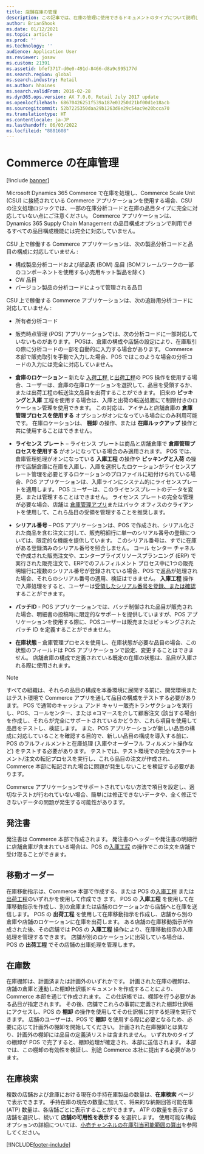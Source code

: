 ```yaml
---
title: 店舗在庫の管理
description: この記事では、在庫の管理に使用できるドキュメントのタイプについて説明します。
author: BrianShook
ms.date: 01/12/2021
ms.topic: article
ms.prod: ''
ms.technology: ''
audience: Application User
ms.reviewer: josaw
ms.custom: 21391
ms.assetid: bfef3717-d0e0-491d-8466-d8a9c995177d
ms.search.region: global
ms.search.industry: Retail
ms.author: hhaines
ms.search.validFrom: 2016-02-28
ms.dyn365.ops.version: AX 7.0.0, Retail July 2017 update
ms.openlocfilehash: 68670426251f539a187e03250d21bf00d1e18acb
ms.sourcegitcommit: 52b7225350daa29b1263d8e29c54ac9e20bcca70
ms.translationtype: HT
ms.contentlocale: ja-JP
ms.lasthandoff: 06/03/2022
ms.locfileid: "8881608"
---
```

# <a name="commerce-inventory-management"></a>Commerce の在庫管理

[!include [banner](includes/banner.md)]

Microsoft Dynamics 365 Commerce で在庫を処理し、Commerce Scale Unit (CSU) に接続されている Commerce アプリケーションを使用する場合、CSU の注文処理ロジックでは、一部の在庫分析コードと在庫の品目タイプに完全に対応していない点にご注意ください。 Commerce アプリケーションは、Dynamics 365 Supply Chain Management の品目構成オプションで利用できるすべての品目構成機能には完全に対応していません。

CSU 上で稼働する Commerce アプリケーションは、次の製品分析コードと品目の構成に対応していません :

- 構成製品分析コードおよび部品表 (BOM) 品目 (BOMフレームワークの一部のコンポーネントを使用する小売用キット製品を除く)
- CW 品目
- バージョン製品の分析コードによって管理される品目

CSU 上で稼働する Commerce アプリケーションは、次の追跡用分析コードに対応していません :
- 所有者分析コード

- 販売時点管理 (POS) アプリケーションでは、次の分析コードに一部対応していないものがあります。 POSは、倉庫の構成や店舗の設定により、在庫取引の際に分析コードの一部を自動的に入力する場合があります。 Commerce 本部で販売取引を手動で入力した場合、POS ではこのような場合の分析コードの入力には完全に対応していません。 

- **倉庫のロケーション** – 新たな [入荷工程 ](./pos-inbound-inventory-operation.md)と[出荷工程](./pos-outbound-inventory-operation.md)の POS 操作を使用する場合、ユーザーは、倉庫の在庫ロケーションを選択して、品目を受領するか、または出荷工程の転送注文品目を出荷することができます。 旧来の **ピッキングと入庫** 工程を使用する場合は、入庫と出荷の転送処置にて制限付きのロケーション管理を使用できます。 この対応は、アイテムと店舗倉庫の **倉庫管理プロセスを使用する** オプションがオンになっている場合にのみ利用可能です。 在庫ロケーションは、 **棚卸** の操作、または **在庫ルックアップ** 操作と共に使用することはできません。

- **ライセンス プレート** – ライセンス プレートは商品と店舗倉庫で **倉庫管理プロセスを使用する** がオンになっている場合のみ適用されます。 POS では、倉庫管理処理がオンになっている **入庫工程** の操作や **ピッキングと入荷** の操作で店舗倉庫に在庫を入庫し、入庫を選択したロケーションがライセンスプレート管理を必要とするロケーションのプロファイルに紐付けられている場合、POS アプリケーションは、入庫ラインにシステム的にライセンスプレートを適用します。 POS ユーザーは、このライセンスプレートのデータを変更、または管理することはできません。 ライセンス プレートの完全な管理が必要な場合、店舗は [倉庫管理アプリ](../supply-chain/warehousing/install-configure-warehousing-app.md)またはバック オフィスのクライアントを使用して、これら品目の受領を管理することを推奨します。

- **シリアル番号** – POS アプリケーションは、POS で作成され、シリアル化された商品を含む注文に対して、販売明細行に単一のシリアル番号の登録については、限定的な機能を提供しています。 このシリアル番号は、すでに在庫がある登録済みのシリアル番号を照合しません。 コール センター チャネルで作成された販売注文や、エンタープライズリソースプランニング (ERP) で実行された販売注文で、ERPでのフルフィルメント プロセス中に1つの販売明細行に複数のシリアル番号が登録されている場合、POS で返品が処理された場合、それらのシリアル番号の適用、検証はできません。 **入庫工程** 操作で入庫処理をすると、ユーザーは[受領したシリアル番号を登録、または確認](./pos-serialized-items.md)することができます。

- **バッチID** - POS アプリケーションでは、バッチ制御された品目が販売された場合、明細書の投稿時に限定的なサポートを提供していますが、POS アプリケーションを使用する際に、POSユーザーは販売またはピッキングされたバッチ ID を定義することができません。

- **在庫状態** – 倉庫管理プロセスを使用し、在庫状態が必要な品目の場合、この状態のフィールドは POS アプリケーションで設定、変更することはできません。 店舗倉庫の構成で定義されている既定の在庫の状態は、品目が入庫される際に使用されます。

> [!NOTE]
> すべての組織は、それらの品目の構成を本番環境に展開する前に、開発環境またはテスト環境で Commerce アプリを通して品目の構成をテストする必要があります。 POS で通常のキャッシュ アンド キャリー販売トランザクションを実行し、POS、コールセンター、または eコマースを介して顧客注文 (該当する場合) を作成し、それらが完全にサポートされているかどうか、これら項目を使用して品目をテストし、検証します。 また、POS アプリケーションが新しい品目の構成に対応していることを確認する目的で、新しい品目の構成を導入する前に、POS のフルフィルメントと在庫処理 (入庫やオーダーフル フィルメント操作など) をテストする必要があります。 テストでは、テスト環境での完全なステートメント/注文の転記プロセスを実行し、これら品目の注文が作成され、Commerce 本部に転記された場合に問題が発生しないことを検証する必要があります。
>
> Commerce アプリケーションでサポートされていない方法で項目を設定し、適切なテストが行われていない場合、簡単には修正できないデータや、全く修正できないデータの問題が発生する可能性があります。

## <a name="purchase-orders"></a>発注書

発注書は Commerce 本部で作成されます。 発注書のヘッダーや発注書の明細行に店舗倉庫が含まれている場合は、POS の[入庫工程](./pos-inbound-inventory-operation.md) の操作でこの注文を店舗で受け取ることができます。 

## <a name="transfer-orders"></a>移動オーダー

在庫移動指示は、Commerce 本部で作成する、または POS の[入庫工程](./pos-inbound-inventory-operation.md) または [出荷工程](./pos-outbound-inventory-operation.md)のいずれかを使用して作成でき ます。 POS の **入庫工程** を使用して在庫移動指示を作成し、別の倉庫または店舗のロケーションから店舗へと在庫を送信します。 POS の **出荷工程** を使用して在庫移動指示を作成し、店舗から別の倉庫や店舗のロケーションに在庫を出荷します。 ある店舗の在庫移動指示が作成された後、その店舗では POS の **入庫工程** 操作により、在庫移動指示の入庫処理を管理するできます。 店舗が別のロケーションに出荷している場合は、POS の **出荷工程** でその店舗の出庫処理を管理します。

## <a name="stock-counts"></a>在庫数

在庫棚卸は、計画済または計画外のいずれかです。 計画された在庫の棚卸は、店舗の倉庫と連動した棚卸仕訳帳ドキュメントを作成することにより、Commerce 本部を通じて作成されます。 この仕訳帳では、棚卸を行う必要がある品目が指定されます。 その後、店舗でこれらの事前に定義された棚卸仕訳帳にアクセスし、POS の **棚卸** の操作を使用してその仕訳帳に対する処理を実行できます。 店舗のユーザーは、POS で **棚卸** を使用する際に必要となるため、必要に応じて計画外の棚卸を開始してください。 計画された在庫棚卸とは異なり、計画外の棚卸には品目の定義済リストは含まれません。 いずれかのタイプの棚卸が POS で完了すると、棚卸処理が確定され、本部に送信されます。 本部では、この棚卸の有効性を検証し、別途 Commerce 本社に提出する必要があります。

## <a name="inventory-lookup"></a>在庫検索

複数の店舗および倉庫における現在の手持在庫製品の数量は、**在庫検索** ページで表示できます。 手持在庫の現在の数量に加えて、将来的な納期回答可能在庫 (ATP) 数量は、各店舗ごとに表示することができます。 ATP の数量を表示する店舗を選択し、続いて **店舗の可用性を表示する** を選択します。 使用可能な構成オプションの詳細については、[小売チャンネルの在庫引当可能範囲の算出](./calculated-inventory-retail-channels.md)を参照してください。


[!INCLUDE[footer-include](../includes/footer-banner.md)]